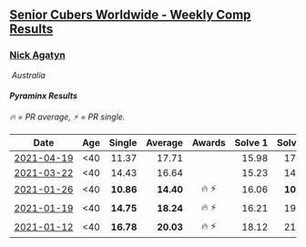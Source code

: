<style>table {white-space: nowrap;}</style>
<link rel="stylesheet" type="text/css" href="/scw-comp/css/flags.css" />

## [Senior Cubers Worldwide - Weekly Comp Results](/scw-comp/results/)
### [Nick Agatyn](README.md)

<i class="flag flag-AU" />&nbsp;Australia

#### Pyraminx Results

<span style="white-space: nowrap;">🔥 = PR average</span>, <span style="white-space: nowrap;">⚡ = PR single</span>.

| Date | Age | Single | Average | Awards | Solve 1 | Solve 2 | Solve 3 | Solve 4 | Solve 5 | Video |
| :--: | :--: | --: | --: | :--: | --: | --: | --: | --: | --: | :-- |
| [2021-04-19](../../results/2021-04-19/pyram.md) | <40 | 11.37 | 17.71 |  | 15.98 | 17.00 | 20.15 | 11.37 | 21.79 | [Desktop](https://www.facebook.com/757743227/videos/10161208452693228) / [Mobile](https://m.facebook.com/757743227/videos/10161208452693228) |
| [2021-03-22](../../results/2021-03-22/pyram.md) | <40 | 14.43 | 16.64 |  | 15.23 | 14.43 | DNF | 16.80 | 17.88 | [Desktop](https://www.facebook.com/757743227/videos/10161121202973228) / [Mobile](https://m.facebook.com/757743227/videos/10161121202973228) |
| [2021-01-26](../../results/2021-01-26/pyram.md) | <40 | **10.86** | **14.40** | 🔥 ⚡ | 16.06 | **10.86** | 12.50 | 31.38 | 14.64 | [Desktop](https://www.facebook.com/757743227/videos/10160923497553228) / [Mobile](https://m.facebook.com/757743227/videos/10160923497553228) |
| [2021-01-19](../../results/2021-01-19/pyram.md) | <40 | **14.75** | **18.24** | 🔥 ⚡ | 16.21 | 19.40 | **14.75** | 19.71 | 19.11 | [Desktop](https://www.facebook.com/757743227/videos/10160878499923228) / [Mobile](https://m.facebook.com/757743227/videos/10160878499923228) |
| [2021-01-12](../../results/2021-01-12/pyram.md) | <40 | **16.78** | **20.03** | 🔥 ⚡ | 18.12 | 21.59 | 20.39 | **16.78** | 32.48 | [Desktop](https://www.facebook.com/events/769013407298654/permalink/769453150588013) / [Mobile](https://m.facebook.com/events/769013407298654?view=permalink&id=769453150588013) |


<!-- Global site tag (gtag.js) - Google Analytics -->
<script async src="https://www.googletagmanager.com/gtag/js?id=UA-86348435-3"></script>
<script>window.dataLayer = window.dataLayer || []; function gtag() {dataLayer.push(arguments);} gtag('js', new Date()); gtag('config', 'UA-86348435-3');</script>
